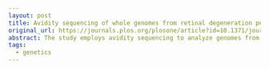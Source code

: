 ```yaml
---
layout: post
title: Avidity sequencing of whole genomes from retinal degeneration pedigrees identifies causal variants
original_url: https://journals.plos.org/plosone/article?id=10.1371/journal.pone.0307266
abstract: The study employs avidity sequencing to analyze genomes from retinal degeneration pedigrees, identifying causal variants associated with the condition. By examining genetic data, researchers uncover links between specific variants and retinal disorders, enhancing the understanding of hereditary retinal diseases. This approach may improve genetic testing and inform future therapeutic strategies.
tags:
  - genetics
---
```


